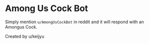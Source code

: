 # Among Us Cock Bot
Simply mention `u/AmongUsCockBot` in reddit and it will respond with an Amongus Cock.

Created by u/keijyu
